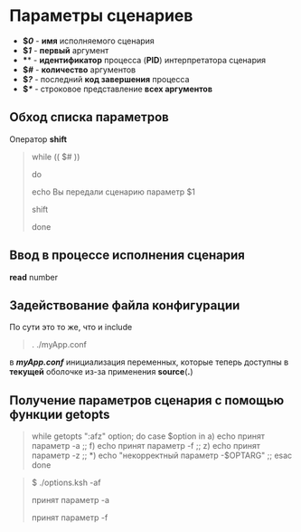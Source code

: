 # Параметры сценариев

+ **$*0*** - **имя** исполняемого сценария
+ **$*1*** - **первый** аргумент 
+ **$*$*** - **идентификатор** процесса (**PID**) интерпретатора сценария
+ **$*#*** - **количество** аргументов
+ **$*?*** - последний **код завершения** процесса
+ **$*\**** - строковое представление **всех аргументов**

## Обход списка параметров
Оператор **shift**
> while (( $# ))
>
>  do
>
>  echo Вы передали сценарию параметр $1
>
>  shift
>
> done

## Ввод в процессе исполнения сценария
**read** number

## Задействование файла конфигурации
По сути это то же, что и include
> . ./myApp.conf
>
в ***myApp.conf*** инициализация переменных, которые теперь доступны в **текущей** оболочке из-за применения **source**(**.**)

## Получение параметров сценария с помощью функции getopts
> while getopts ":afz" option;
>do
> case $option in
>  a)
>   echo принят параметр -a
>   ;;
>  f)
>   echo принят параметр -f
>   ;;
>  z)
>   echo принят параметр -z
>   ;;
>  *)
>   echo "некорректный параметр -$OPTARG" 
>   ;;
> esac
>done

> $ ./options.ksh -af
>
> принят параметр -a
>
> принят параметр -f

